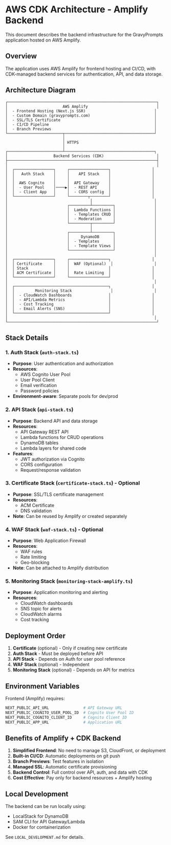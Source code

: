 # AWS CDK Architecture - Amplify Backend

This document describes the backend infrastructure for the GravyPrompts application hosted on AWS Amplify.

## Overview

The application uses AWS Amplify for frontend hosting and CI/CD, with CDK-managed backend services for authentication, API, and data storage.

## Architecture Diagram

```
┌─────────────────────────────────────────────────────────────────┐
│                        AWS Amplify                              │
│  - Frontend Hosting (Next.js SSR)                              │
│  - Custom Domain (gravyprompts.com)                            │
│  - SSL/TLS Certificate                                         │
│  - CI/CD Pipeline                                              │
│  - Branch Previews                                             │
└────────────────────────┬───────────────────────────────────────┘
                         │
                         │ HTTPS
                         │
┌────────────────────────┴───────────────────────────────────────┐
│                    Backend Services (CDK)                       │
├─────────────────────────────────────────────────────────────────┤
│                                                                 │
│  ┌─────────────────┐     ┌─────────────────┐                  │
│  │   Auth Stack    │     │    API Stack    │                  │
│  │                 │     │                 │                  │
│  │  AWS Cognito    │     │  API Gateway    │                  │
│  │  - User Pool    │────▶│  - REST API     │                  │
│  │  - Client App   │     │  - CORS config  │                  │
│  └─────────────────┘     └────────┬────────┘                  │
│                                    │                           │
│                          ┌─────────┴─────────┐                 │
│                          │  Lambda Functions │                 │
│                          │  - Templates CRUD │                 │
│                          │  - Moderation     │                 │
│                          └─────────┬─────────┘                 │
│                                    │                           │
│                          ┌─────────┴─────────┐                 │
│                          │     DynamoDB      │                 │
│                          │  - Templates      │                 │
│                          │  - Template Views │                 │
│                          └───────────────────┘                 │
│                                                                │
│  ┌─────────────────┐     ┌─────────────────┐                  │
│  │ Certificate     │     │  WAF (Optional)  │                  │
│  │ Stack           │     │                 │                  │
│  │ ACM Certificate │     │  Rate Limiting  │                  │
│  └─────────────────┘     └─────────────────┘                  │
│                                                                │
│  ┌─────────────────────────────────────────┐                  │
│  │         Monitoring Stack                 │                  │
│  │  - CloudWatch Dashboards                │                  │
│  │  - API/Lambda Metrics                   │                  │
│  │  - Cost Tracking                        │                  │
│  │  - Email Alerts (SNS)                   │                  │
│  └─────────────────────────────────────────┘                  │
│                                                                │
└─────────────────────────────────────────────────────────────────┘
```

## Stack Details

### 1. **Auth Stack** (`auth-stack.ts`)
- **Purpose**: User authentication and authorization
- **Resources**:
  - AWS Cognito User Pool
  - User Pool Client
  - Email verification
  - Password policies
- **Environment-aware**: Separate pools for dev/prod

### 2. **API Stack** (`api-stack.ts`)
- **Purpose**: Backend API and data storage
- **Resources**:
  - API Gateway REST API
  - Lambda functions for CRUD operations
  - DynamoDB tables
  - Lambda layers for shared code
- **Features**:
  - JWT authorization via Cognito
  - CORS configuration
  - Request/response validation

### 3. **Certificate Stack** (`certificate-stack.ts`) - Optional
- **Purpose**: SSL/TLS certificate management
- **Resources**:
  - ACM Certificate
  - DNS validation
- **Note**: Can be reused by Amplify or created separately

### 4. **WAF Stack** (`waf-stack.ts`) - Optional
- **Purpose**: Web Application Firewall
- **Resources**:
  - WAF rules
  - Rate limiting
  - Geo-blocking
- **Note**: Can be attached to Amplify distribution

### 5. **Monitoring Stack** (`monitoring-stack-amplify.ts`)
- **Purpose**: Application monitoring and alerting
- **Resources**:
  - CloudWatch dashboards
  - SNS topic for alerts
  - CloudWatch alarms
  - Cost tracking

## Deployment Order

1. **Certificate** (optional) - Only if creating new certificate
2. **Auth Stack** - Must be deployed before API
3. **API Stack** - Depends on Auth for user pool reference
4. **WAF Stack** (optional) - Independent
5. **Monitoring Stack** (optional) - Depends on API for metrics

## Environment Variables

Frontend (Amplify) requires:
```bash
NEXT_PUBLIC_API_URL               # API Gateway URL
NEXT_PUBLIC_COGNITO_USER_POOL_ID  # Cognito User Pool ID
NEXT_PUBLIC_COGNITO_CLIENT_ID     # Cognito Client ID
NEXT_PUBLIC_APP_URL               # Application URL
```

## Benefits of Amplify + CDK Backend

1. **Simplified Frontend**: No need to manage S3, CloudFront, or deployment
2. **Built-in CI/CD**: Automatic deployments on git push
3. **Branch Previews**: Test features in isolation
4. **Managed SSL**: Automatic certificate provisioning
5. **Backend Control**: Full control over API, auth, and data with CDK
6. **Cost Effective**: Pay only for backend resources + Amplify hosting

## Local Development

The backend can be run locally using:
- LocalStack for DynamoDB
- SAM CLI for API Gateway/Lambda
- Docker for containerization

See `LOCAL_DEVELOPMENT.md` for details.